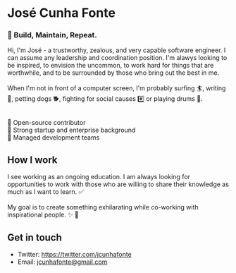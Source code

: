 # José Cunha Fonte

### 🚧 Build, Maintain, Repeat.

Hi, I'm José - a trustworthy, zealous, and very capable software engineer. I can assume any leadership and coordination position. I'm alawys looking to be inspired, to envision the uncommon, to work hard for things that are worthwhile, and to be surrounded by those who bring out the best in me. <br /> <br /> When I'm not in front of a computer screen, I'm probably surfing 🏄, writing 📓, petting dogs 🐕, fighting for social causes #️⃣ or playing drums 🥁. <br /><br />

🧬 Open-source contributor <br />
🚀 Strong startup and enterprise background <br />
📝 Managed development teams <br />

## How I work
I see working as an ongoing education. I am always looking for opportunities to work with those who are willing to share their knowledge as much as I want to learn. ✅ <br /><br /> My goal is to create something exhilarating while co-working with inspirational people. ✨ 🌈

## Get in touch
- Twitter: https://twitter.com/jcunhafonte
- Email: [jcunhafonte@gmail.com](mailto:jcunhafonte@gmail.com)
